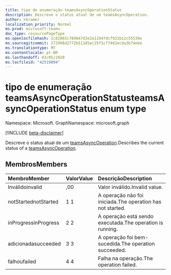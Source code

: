 ```yaml
---
title: tipo de enumeração teamsAsyncOperationStatus
description: Descreve o status atual de um teamsAsyncOperation.
author: nkramer
localization_priority: Normal
ms.prod: microsoft-teams
doc_type: resourcePageType
ms.openlocfilehash: 2c82065c789847d3e2a11947dcf921b12c55530e
ms.sourcegitcommit: 272996d2772b51105ec25f1cf7482ecda3b74ebe
ms.translationtype: MT
ms.contentlocale: pt-BR
ms.lasthandoff: 03/05/2020
ms.locfileid: "42519894"
---
```

# <a name="teamsasyncoperationstatus-enum-type"></a><span data-ttu-id="2dfbc-103">tipo de enumeração teamsAsyncOperationStatus</span><span class="sxs-lookup"><span data-stu-id="2dfbc-103">teamsAsyncOperationStatus enum type</span></span>

<span data-ttu-id="2dfbc-104">Namespace: Microsoft. Graph</span><span class="sxs-lookup"><span data-stu-id="2dfbc-104">Namespace: microsoft.graph</span></span>

[!INCLUDE [beta-disclaimer](../../includes/beta-disclaimer.md)]

<span data-ttu-id="2dfbc-105">Descreve o status atual de um [teamsAsyncOperation](teamsasyncoperation.md).</span><span class="sxs-lookup"><span data-stu-id="2dfbc-105">Describes the current status of a [teamsAsyncOperation](teamsasyncoperation.md).</span></span>

## <a name="members"></a><span data-ttu-id="2dfbc-106">Membros</span><span class="sxs-lookup"><span data-stu-id="2dfbc-106">Members</span></span>

| <span data-ttu-id="2dfbc-107">Membro</span><span class="sxs-lookup"><span data-stu-id="2dfbc-107">Member</span></span> | <span data-ttu-id="2dfbc-108">Valor</span><span class="sxs-lookup"><span data-stu-id="2dfbc-108">Value</span></span>| <span data-ttu-id="2dfbc-109">Descrição</span><span class="sxs-lookup"><span data-stu-id="2dfbc-109">Description</span></span> |
|:---------------|:--------|:----------|
|<span data-ttu-id="2dfbc-110">Inválido</span><span class="sxs-lookup"><span data-stu-id="2dfbc-110">invalid</span></span>|<span data-ttu-id="2dfbc-111">,0</span><span class="sxs-lookup"><span data-stu-id="2dfbc-111">0</span></span>|<span data-ttu-id="2dfbc-112">Valor inválido.</span><span class="sxs-lookup"><span data-stu-id="2dfbc-112">Invalid value.</span></span>|
|<span data-ttu-id="2dfbc-113">notStarted</span><span class="sxs-lookup"><span data-stu-id="2dfbc-113">notStarted</span></span>|<span data-ttu-id="2dfbc-114">1 </span><span class="sxs-lookup"><span data-stu-id="2dfbc-114">1</span></span>|<span data-ttu-id="2dfbc-115">A operação não foi iniciada.</span><span class="sxs-lookup"><span data-stu-id="2dfbc-115">The operation has not started.</span></span>|
|<span data-ttu-id="2dfbc-116">inProgress</span><span class="sxs-lookup"><span data-stu-id="2dfbc-116">inProgress</span></span>|<span data-ttu-id="2dfbc-117">2 </span><span class="sxs-lookup"><span data-stu-id="2dfbc-117">2</span></span>|<span data-ttu-id="2dfbc-118">A operação está sendo executada.</span><span class="sxs-lookup"><span data-stu-id="2dfbc-118">The operation is running.</span></span>|
|<span data-ttu-id="2dfbc-119">adicionada</span><span class="sxs-lookup"><span data-stu-id="2dfbc-119">succeeded</span></span>|<span data-ttu-id="2dfbc-120">3 </span><span class="sxs-lookup"><span data-stu-id="2dfbc-120">3</span></span>|<span data-ttu-id="2dfbc-121">A operação foi bem-sucedida.</span><span class="sxs-lookup"><span data-stu-id="2dfbc-121">The operation succeeded.</span></span>|
|<span data-ttu-id="2dfbc-122">falhou</span><span class="sxs-lookup"><span data-stu-id="2dfbc-122">failed</span></span>|<span data-ttu-id="2dfbc-123">4 </span><span class="sxs-lookup"><span data-stu-id="2dfbc-123">4</span></span>|<span data-ttu-id="2dfbc-124">Falha na operação.</span><span class="sxs-lookup"><span data-stu-id="2dfbc-124">The operation failed.</span></span>|

